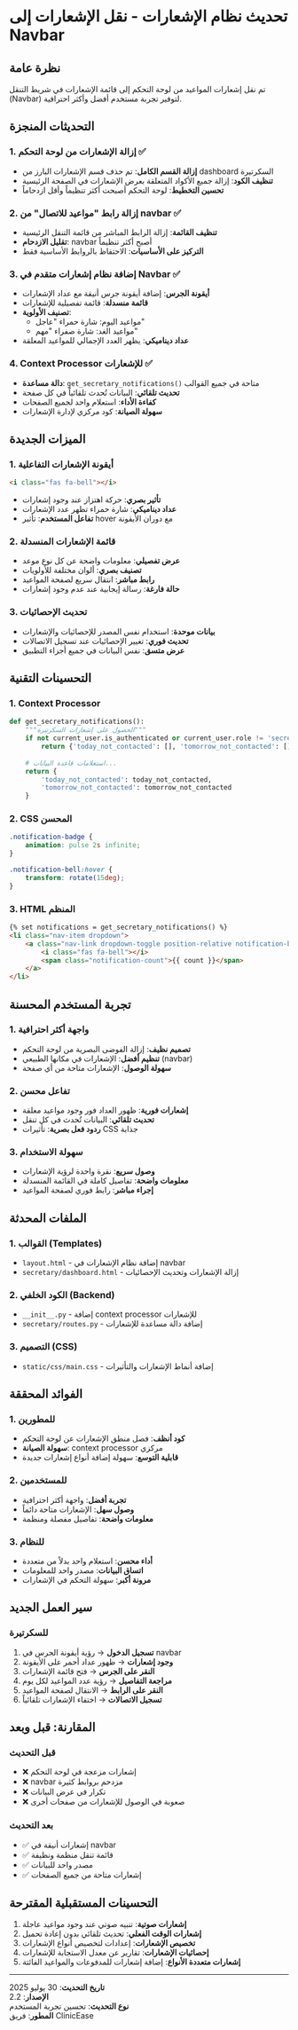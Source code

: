 # تحديث نظام الإشعارات - نقل الإشعارات إلى Navbar

## نظرة عامة
تم نقل إشعارات المواعيد من لوحة التحكم إلى قائمة الإشعارات في شريط التنقل (Navbar) لتوفير تجربة مستخدم أفضل وأكثر احترافية.

## التحديثات المنجزة

### 1. إزالة الإشعارات من لوحة التحكم ✅
- **إزالة القسم الكامل**: تم حذف قسم الإشعارات البارز من dashboard السكرتيرة
- **تنظيف الكود**: إزالة جميع الأكواد المتعلقة بعرض الإشعارات في الصفحة الرئيسية
- **تحسين التخطيط**: لوحة التحكم أصبحت أكثر تنظيماً وأقل ازدحاماً

### 2. إزالة رابط "مواعيد للاتصال" من navbar ✅
- **تنظيف القائمة**: إزالة الرابط المباشر من قائمة التنقل الرئيسية
- **تقليل الازدحام**: navbar أصبح أكثر تنظيماً
- **التركيز على الأساسيات**: الاحتفاظ بالروابط الأساسية فقط

### 3. إضافة نظام إشعارات متقدم في Navbar ✅
- **أيقونة الجرس**: إضافة أيقونة جرس أنيقة مع عداد الإشعارات
- **قائمة منسدلة**: قائمة تفصيلية للإشعارات
- **تصنيف الأولوية**: 
  - مواعيد اليوم: شارة حمراء "عاجل"
  - مواعيد الغد: شارة صفراء "مهم"
- **عداد ديناميكي**: يظهر العدد الإجمالي للمواعيد المعلقة

### 4. Context Processor للإشعارات ✅
- **دالة مساعدة**: `get_secretary_notifications()` متاحة في جميع القوالب
- **تحديث تلقائي**: البيانات تُحدث تلقائياً في كل صفحة
- **كفاءة الأداء**: استعلام واحد لجميع الصفحات
- **سهولة الصيانة**: كود مركزي لإدارة الإشعارات

## الميزات الجديدة

### 1. أيقونة الإشعارات التفاعلية
```html
<i class="fas fa-bell"></i>
```
- **تأثير بصري**: حركة اهتزاز عند وجود إشعارات
- **عداد ديناميكي**: شارة حمراء تظهر عدد الإشعارات
- **تفاعل المستخدم**: تأثير hover مع دوران الأيقونة

### 2. قائمة الإشعارات المنسدلة
- **عرض تفصيلي**: معلومات واضحة عن كل نوع موعد
- **تصنيف بصري**: ألوان مختلفة للأولويات
- **رابط مباشر**: انتقال سريع لصفحة المواعيد
- **حالة فارغة**: رسالة إيجابية عند عدم وجود إشعارات

### 3. تحديث الإحصائيات
- **بيانات موحدة**: استخدام نفس المصدر للإحصائيات والإشعارات
- **تحديث فوري**: تغيير الإحصائيات عند تسجيل الاتصالات
- **عرض متسق**: نفس البيانات في جميع أجزاء التطبيق

## التحسينات التقنية

### 1. Context Processor
```python
def get_secretary_notifications():
    """الحصول على إشعارات السكرتيرة"""
    if not current_user.is_authenticated or current_user.role != 'secretary':
        return {'today_not_contacted': [], 'tomorrow_not_contacted': []}
    
    # استعلامات قاعدة البيانات...
    return {
        'today_not_contacted': today_not_contacted,
        'tomorrow_not_contacted': tomorrow_not_contacted
    }
```

### 2. CSS المحسن
```css
.notification-badge {
    animation: pulse 2s infinite;
}

.notification-bell:hover {
    transform: rotate(15deg);
}
```

### 3. HTML المنظم
```html
{% set notifications = get_secretary_notifications() %}
<li class="nav-item dropdown">
    <a class="nav-link dropdown-toggle position-relative notification-bell">
        <i class="fas fa-bell"></i>
        <span class="notification-count">{{ count }}</span>
    </a>
</li>
```

## تجربة المستخدم المحسنة

### 1. واجهة أكثر احترافية
- **تصميم نظيف**: إزالة الفوضى البصرية من لوحة التحكم
- **تنظيم أفضل**: الإشعارات في مكانها الطبيعي (navbar)
- **سهولة الوصول**: الإشعارات متاحة من أي صفحة

### 2. تفاعل محسن
- **إشعارات فورية**: ظهور العداد فور وجود مواعيد معلقة
- **تحديث تلقائي**: البيانات تُحدث في كل تنقل
- **ردود فعل بصرية**: تأثيرات CSS جذابة

### 3. سهولة الاستخدام
- **وصول سريع**: نقرة واحدة لرؤية الإشعارات
- **معلومات واضحة**: تفاصيل كاملة في القائمة المنسدلة
- **إجراء مباشر**: رابط فوري لصفحة المواعيد

## الملفات المحدثة

### 1. القوالب (Templates)
- `layout.html` - إضافة نظام الإشعارات في navbar
- `secretary/dashboard.html` - إزالة الإشعارات وتحديث الإحصائيات

### 2. الكود الخلفي (Backend)
- `__init__.py` - إضافة context processor للإشعارات
- `secretary/routes.py` - إضافة دالة مساعدة للإشعارات

### 3. التصميم (CSS)
- `static/css/main.css` - إضافة أنماط الإشعارات والتأثيرات

## الفوائد المحققة

### 1. للمطورين
- **كود أنظف**: فصل منطق الإشعارات عن لوحة التحكم
- **سهولة الصيانة**: context processor مركزي
- **قابلية التوسع**: سهولة إضافة أنواع إشعارات جديدة

### 2. للمستخدمين
- **تجربة أفضل**: واجهة أكثر احترافية
- **وصول سهل**: الإشعارات متاحة دائماً
- **معلومات واضحة**: تفاصيل مفصلة ومنظمة

### 3. للنظام
- **أداء محسن**: استعلام واحد بدلاً من متعددة
- **اتساق البيانات**: مصدر واحد للمعلومات
- **مرونة أكبر**: سهولة التحكم في الإشعارات

## سير العمل الجديد

### للسكرتيرة
1. **تسجيل الدخول** → رؤية أيقونة الجرس في navbar
2. **وجود إشعارات** → ظهور عداد أحمر على الأيقونة
3. **النقر على الجرس** → فتح قائمة الإشعارات
4. **مراجعة التفاصيل** → رؤية عدد المواعيد لكل يوم
5. **النقر على الرابط** → الانتقال لصفحة المواعيد
6. **تسجيل الاتصالات** → اختفاء الإشعارات تلقائياً

## المقارنة: قبل وبعد

### قبل التحديث
- ❌ إشعارات مزعجة في لوحة التحكم
- ❌ navbar مزدحم بروابط كثيرة
- ❌ تكرار في عرض البيانات
- ❌ صعوبة في الوصول للإشعارات من صفحات أخرى

### بعد التحديث
- ✅ إشعارات أنيقة في navbar
- ✅ قائمة تنقل منظمة ونظيفة
- ✅ مصدر واحد للبيانات
- ✅ إشعارات متاحة من جميع الصفحات

## التحسينات المستقبلية المقترحة

1. **إشعارات صوتية**: تنبيه صوتي عند وجود مواعيد عاجلة
2. **إشعارات الوقت الفعلي**: تحديث تلقائي بدون إعادة تحميل
3. **تخصيص الإشعارات**: إعدادات لتخصيص أنواع الإشعارات
4. **إحصائيات الإشعارات**: تقارير عن معدل الاستجابة للإشعارات
5. **إشعارات متعددة الأنواع**: إضافة إشعارات للمدفوعات والمواعيد الفائتة

---

**تاريخ التحديث**: 30 يوليو 2025  
**الإصدار**: 2.2  
**نوع التحديث**: تحسين تجربة المستخدم  
**المطور**: فريق ClinicEase